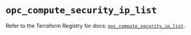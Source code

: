 # `opc_compute_security_ip_list`

Refer to the Terraform Registry for docs: [`opc_compute_security_ip_list`](https://registry.terraform.io/providers/hashicorp/opc/1.4.1/docs/resources/compute_security_ip_list).

